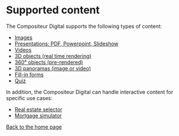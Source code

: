 # Supported content

The Compositeur Digital supports the following types of content:

- [Images](image.md)
- [Presentations: PDF, Powerpoint, Slideshow](slideshow.md)
- [Videos](video.md)
- [3D objects (real time rendering)](3d.md)
- [360° objects (pre-rendered)](sequence.md)
- [3D panoramas (image or video)](panorama.md)
- [Fill-in forms](form.md)
- [Quiz](quiz.md)

In addition, the Compositeur Digital can handle interactive content for specific use cases:

- [Real estate selector](immo.md)
- [Mortgage simulator](bank_simulator.md)

[Back to the home page](index.md)
